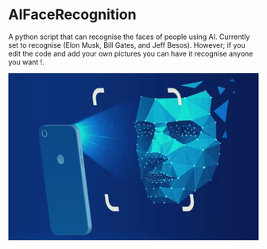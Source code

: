 # AIFaceRecognition
A python script that can recognise the faces of people using AI. Currently set to recognise (Elon Musk, Bill Gates, and Jeff Besos). However; if you edit the code and add your own pictures you can have it recognise anyone you want !.


![](./FaceRecogPicOne.jpg)

